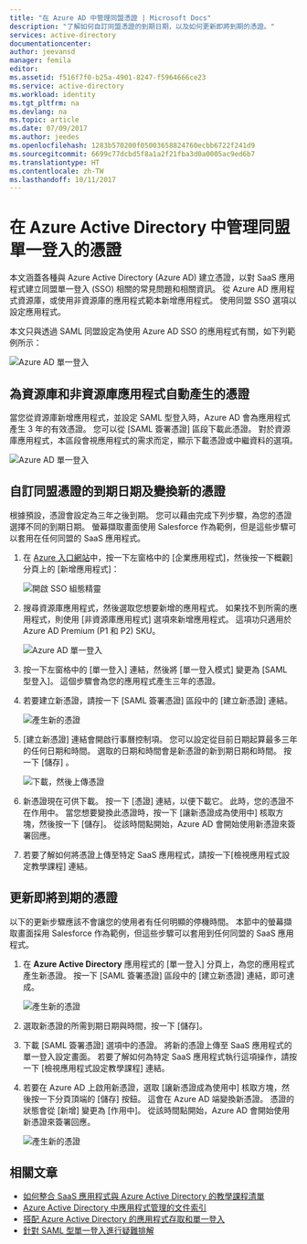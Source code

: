 ```yaml
---
title: "在 Azure AD 中管理同盟憑證 | Microsoft Docs"
description: "了解如何自訂同盟憑證的到期日期，以及如何更新即將到期的憑證。"
services: active-directory
documentationcenter: 
author: jeevansd
manager: femila
editor: 
ms.assetid: f516f7f0-b25a-4901-8247-f5964666ce23
ms.service: active-directory
ms.workload: identity
ms.tgt_pltfrm: na
ms.devlang: na
ms.topic: article
ms.date: 07/09/2017
ms.author: jeedes
ms.openlocfilehash: 1283b570200f05003658824760ecbb6722f241d9
ms.sourcegitcommit: 6699c77dcbd5f8a1a2f21fba3d0a0005ac9ed6b7
ms.translationtype: HT
ms.contentlocale: zh-TW
ms.lasthandoff: 10/11/2017
---
```

# <a name="manage-certificates-for-federated-single-sign-on-in-azure-active-directory"></a>在 Azure Active Directory 中管理同盟單一登入的憑證
本文涵蓋各種與 Azure Active Directory (Azure AD) 建立憑證，以對 SaaS 應用程式建立同盟單一登入 (SSO) 相關的常見問題和相關資訊。 從 Azure AD 應用程式資源庫，或使用非資源庫的應用程式範本新增應用程式。 使用同盟 SSO 選項以設定應用程式。

本文只與透過 SAML 同盟設定為使用 Azure AD SSO 的應用程式有關，如下列範例所示：

![Azure AD 單一登入](./media/active-directory-sso-certs/saml_sso.PNG)

## <a name="auto-generated-certificate-for-gallery-and-non-gallery-applications"></a>為資源庫和非資源庫應用程式自動產生的憑證
當您從資源庫新增應用程式，並設定 SAML 型登入時，Azure AD 會為應用程式產生 3 年的有效憑證。 您可以從 [SAML 簽署憑證] 區段下載此憑證。 對於資源庫應用程式，本區段會視應用程式的需求而定，顯示下載憑證或中繼資料的選項。

![Azure AD 單一登入](./media/active-directory-sso-certs/saml_certificate_download.png)

## <a name="customize-the-expiration-date-for-your-federation-certificate-and-roll-it-over-to-a-new-certificate"></a>自訂同盟憑證的到期日期及變換新的憑證
根據預設，憑證會設定為三年之後到期。 您可以藉由完成下列步驟，為您的憑證選擇不同的到期日期。
螢幕擷取畫面使用 Salesforce 作為範例，但是這些步驟可以套用在任何同盟的 SaaS 應用程式。

1. 在 [Azure 入口網站](https://aad.portal.azure.com)中，按一下左窗格中的 [企業應用程式]，然後按一下概觀] 分頁上的 [新增應用程式]：

   ![開啟 SSO 組態精靈](./media/active-directory-sso-certs/enterprise_application_new_application.png)

2. 搜尋資源庫應用程式，然後選取您想要新增的應用程式。 如果找不到所需的應用程式，則使用 [非資源庫應用程式] 選項來新增應用程式。 這項功只適用於 Azure AD Premium (P1 和 P2) SKU。

    ![Azure AD 單一登入](./media/active-directory-sso-certs/add_gallery_application.png)

3. 按一下左窗格中的 [單一登入] 連結，然後將 [單一登入模式] 變更為 [SAML 型登入]。 這個步驟會為您的應用程式產生三年的憑證。

4. 若要建立新憑證，請按一下 [SAML 簽署憑證] 區段中的 [建立新憑證] 連結。

    ![產生新的憑證](./media/active-directory-sso-certs/create_new_certficate.png)

5. [建立新憑證] 連結會開啟行事曆控制項。 您可以設定從目前日期起算最多三年的任何日期和時間。 選取的日期和時間會是新憑證的新到期日期和時間。 按一下 [儲存] 。

    ![下載，然後上傳憑證](./media/active-directory-sso-certs/certifcate_date_selection.PNG)

6. 新憑證現在可供下載。 按一下 [憑證] 連結，以便下載它。 此時，您的憑證不在作用中。 當您想要變換此憑證時，按一下 [讓新憑證成為使用中] 核取方塊，然後按一下 [儲存]。 從該時間點開始，Azure AD 會開始使用新憑證來簽署回應。

7.  若要了解如何將憑證上傳至特定 SaaS 應用程式，請按一下[檢視應用程式設定教學課程] 連結。

## <a name="renew-a-certificate-that-will-soon-expire"></a>更新即將到期的憑證
以下的更新步驟應該不會讓您的使用者有任何明顯的停機時間。 本節中的螢幕擷取畫面採用 Salesforce 作為範例，但這些步驟可以套用到任何同盟的 SaaS 應用程式。

1. 在 **Azure Active Directory** 應用程式的 [單一登入] 分頁上，為您的應用程式產生新憑證。 按一下 [SAML 簽署憑證] 區段中的 [建立新憑證] 連結，即可達成。

    ![產生新的憑證](./media/active-directory-sso-certs/create_new_certficate.png)

2. 選取新憑證的所需到期日期與時間，按一下 [儲存]。

3. 下載 [SAML 簽署憑證] 選項中的憑證。 將新的憑證上傳至 SaaS 應用程式的單一登入設定畫面。 若要了解如何為特定 SaaS 應用程式執行這項操作，請按一下 [檢視應用程式設定教學課程] 連結。
   
4. 若要在 Azure AD 上啟用新憑證，選取 [讓新憑證成為使用中] 核取方塊，然後按一下分頁頂端的 [儲存] 按鈕。 這會在 Azure AD 端變換新憑證。 憑證的狀態會從 [新增] 變更為 [作用中]。 從該時間點開始，Azure AD 會開始使用新憑證來簽署回應。 
   
    ![產生新的憑證](./media/active-directory-sso-certs/new_certificate_download.png)

## <a name="related-articles"></a>相關文章
* [如何整合 SaaS 應用程式與 Azure Active Directory 的教學課程清單](active-directory-saas-tutorial-list.md)
* [Azure Active Directory 中應用程式管理的文件索引](active-directory-apps-index.md)
* [搭配 Azure Active Directory 的應用程式存取和單一登入](active-directory-appssoaccess-whatis.md)
* [針對 SAML 型單一登入進行疑難排解](active-directory-saml-debugging.md)
